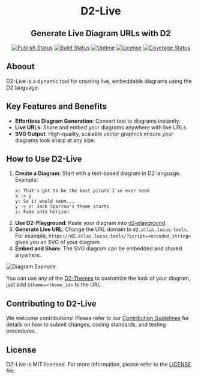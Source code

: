 <div align="center">
<h1>D2-Live</h1>
<h2>Generate Live Diagram URLs with D2</h2>

[![Publish Status](https://github.com/Watt3r/d2-live/actions/workflows/docker-publish.yml/badge.svg)](https://github.com/Watt3r/d2-live/actions/workflows/docker-publish.yml)
[![Build Status](https://github.com/Watt3r/d2-live/actions/workflows/build.yml/badge.svg)](https://github.com/Watt3r/d2-live/actions/workflows/build.yml)
[![Uptime](https://atlas.lucas.tools/api/badge/2/uptime/240)](https://atlas.lucas.tools/)
[![License](https://img.shields.io/badge/License-MIT-orange.svg)](https://github.com/Watt3r/d2-live/blob/master/LICENSE)
[![Coverage Status](https://coveralls.io/repos/github/Watt3r/d2-live/badge.svg?branch=master)](https://coveralls.io/github/Watt3r/d2-live?branch=master)
</div>

## Aboout
D2-Live is a dynamic tool for creating live, embeddable diagrams using the D2 language.

## Key Features and Benefits
- **Effortless Diagram Generation**: Convert text to diagrams instantly.
- **Live URLs**: Share and embed your diagrams anywhere with live URLs.
- **SVG Output**: High-quality, scalable vector graphics ensure your diagrams look sharp at any size.

## How to Use D2-Live
1. **Create a Diagram**: Start with a text-based diagram in D2 language. Example:
   ```
   x: That's got to be the best pirate I've ever seen
   x -> y
   y: So it would seem...
   y -> z: Jack Sparrow's theme starts
   z: Fade into horizon
   ```
2. **Use D2-Playground**: Paste your diagram into [d2-playground](https://play.d2lang.com/).
3. **Generate Live URL**: Change the URL domain to `d2.atlas.lucas.tools`. For example, `https://d2.atlas.lucas.tools/?script=<encoded_string>` gives you an SVG of your diagram.
4. **Embed and Share**: The SVG diagram can be embedded and shared anywhere.

![Diagram Example](https://d2.atlas.lucas.tools/?script=LNExDsIwEETR3qf4nSt8ABeUSNCGCzhkRSxIHGUXiHN6ZET9NKORZotcx2ReuRfDCr1go9CLGktekwln_xZaFBWZ3cbhSHU10hWy8Smv59BoCiG42nSPXNLtQbf8FnttnZOgllZTt0dOaRDybIX_ge4bAAD__w%3D%3D)

You can use any of the [D2-Themes](https://d2lang.com/tour/themes) to customize the look of your diagram, just add `&theme=<theme_id>` to the URL.

## Contributing to D2-Live
We welcome contributions! Please refer to our [Contribution Guidelines](https://github.com/Watt3r/d2-live/CONTRIBUTING.md) for details on how to submit changes, coding standards, and testing procedures.

## License
D2-Live is MIT licensed. For more information, please refer to the [LICENSE](https://github.com/Watt3r/d2-live/blob/master/LICENSE) file.
